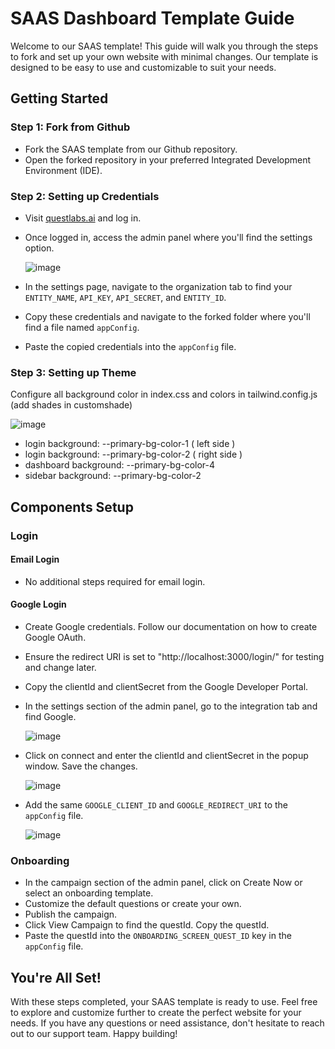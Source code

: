 # SAAS Dashboard Template Guide

Welcome to our SAAS template! This guide will walk you through the steps to fork and set up your own website with minimal changes. Our template is designed to be easy to use and customizable to suit your needs.

## Getting Started

### Step 1: Fork from Github
- Fork the SAAS template from our Github repository.
- Open the forked repository in your preferred Integrated Development Environment (IDE).

### Step 2: Setting up Credentials
- Visit [questlabs.ai](https://questlabs.ai) and log in.
- Once logged in, access the admin panel where you'll find the settings option.
  
  ![image](https://github.com/Quest-Labs-INC/quest-dashboard-starter-template/assets/107596444/627b8efd-5c41-4b14-8c67-80b235265c26)

- In the settings page, navigate to the organization tab to find your `ENTITY_NAME`, `API_KEY`, `API_SECRET`, and `ENTITY_ID`.
- Copy these credentials and navigate to the forked folder where you'll find a file named `appConfig`.
- Paste the copied credentials into the `appConfig` file.

### Step 3: Setting up Theme

Configure all background color in index.css and colors in tailwind.config.js (add shades in customshade)

![image](https://github.com/Quest-Labs-INC/quest-dashboard-starter-template/assets/107596444/96f10840-abdc-415c-a8be-108b2bde6cea)

- login background: --primary-bg-color-1 ( left side )
- login background: --primary-bg-color-2 ( right side )
- dashboard background: --primary-bg-color-4
- sidebar background: --primary-bg-color-2

## Components Setup

### Login
#### Email Login
- No additional steps required for email login.

#### Google Login
- Create Google credentials. Follow our documentation on how to create Google OAuth.
- Ensure the redirect URI is set to "http://localhost:3000/login/" for testing and change later.
- Copy the clientId and clientSecret from the Google Developer Portal.
- In the settings section of the admin panel, go to the integration tab and find Google.

  ![image](https://github.com/Quest-Labs-INC/quest-dashboard-starter-template/assets/107596444/01352d02-6871-437d-ac02-368d6a929a51)

- Click on connect and enter the clientId and clientSecret in the popup window. Save the changes.

  ![image](https://github.com/Quest-Labs-INC/quest-dashboard-starter-template/assets/107596444/4bc96f57-44b7-4b4e-be25-b4ac157cf6d3)

- Add the same `GOOGLE_CLIENT_ID` and `GOOGLE_REDIRECT_URI` to the `appConfig` file.

  ![image](https://github.com/Quest-Labs-INC/quest-dashboard-starter-template/assets/107596444/8fd56d4f-259b-4800-a86d-7d15886adcf2)


### Onboarding
- In the campaign section of the admin panel, click on Create Now or select an onboarding template.
- Customize the default questions or create your own.
- Publish the campaign.
- Click View Campaign to find the questId. Copy the questId.
- Paste the questId into the `ONBOARDING_SCREEN_QUEST_ID` key in the `appConfig` file.

## You're All Set!
With these steps completed, your SAAS template is ready to use. Feel free to explore and customize further to create the perfect website for your needs. If you have any questions or need assistance, don't hesitate to reach out to our support team. Happy building!


